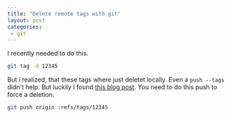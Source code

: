 ```yaml
---
title: "Delete remote tags with git"
layout: post
categories:
 - git
---
```


I recently needed to do this.

```bash
git tag -d 12345
```

But i realized, that these tags where just deletet locally. Even a `push --tags` didn't help. But luckily I found [this blog post][url]. You need to do this push to force a deletion.

```bash
git push origin :refs/tags/12345
```

[url]: http://nathanhoad.net/how-to-delete-a-remote-git-tag